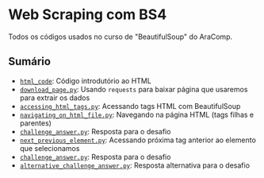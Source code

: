 # Web Scraping com BS4
Todos os códigos usados no curso de "BeautifulSoup" do AraComp.

## Sumário

- [`html_code`](./html_code): Código introdutório ao HTML
- [`download_page.py`](./download_page.py): Usando `requests` para baixar página que usaremos para extrair os dados
- [`accessing_html_tags.py`](./accessing_html_tags.py): Acessando tags HTML com BeautifulSoup
- [`navigating_on_html_file.py`](./navigating_on_html_file.py): Navegando na página HTML (tags filhas e parentes)
- [`challenge_answer.py`](./challenge_answer.py): Resposta para o desafio
- [`next_previous_element.py`](./next_previous_element.py): Acessando próxima tag anterior ao elemento que selecionamos
- [`challenge_answer.py`](./challenge_answer.py): Resposta para o desafio
- [`alternative_challenge_answer.py`](./alternative_challenge_answer.py): Resposta alternativa para o desafio 
